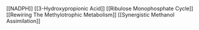 [[NADPH]]
[[3-Hydroxypropionic Acid]]
[[Ribulose Monophosphate Cycle]]
[[Rewiring The Methylotrophic Metabolism]]
[[Synergistic Methanol Assimilation]]
